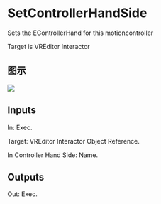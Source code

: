 # SetControllerHandSide

Sets the EControllerHand for this motioncontroller

Target is VREditor Interactor

## 图示

![]($-20221218-21231306.png)

## Inputs

In: Exec.

Target: VREditor Interactor Object Reference.

In Controller Hand Side: Name.  

## Outputs

Out: Exec.

